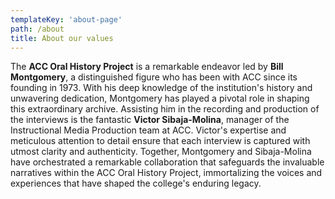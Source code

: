 ```yaml
---
templateKey: 'about-page'
path: /about
title: About our values
---
```


The **ACC Oral History Project** is a remarkable endeavor led by **Bill Montgomery**, a distinguished figure who has been with ACC since its founding in 1973. With his deep knowledge of the institution's history and unwavering dedication, Montgomery has played a pivotal role in shaping this extraordinary archive. Assisting him in the recording and production of the interviews is the fantastic **Victor Sibaja-Molina**, manager of the Instructional Media Production team at ACC. Victor's expertise and meticulous attention to detail ensure that each interview is captured with utmost clarity and authenticity. Together, Montgomery and Sibaja-Molina have orchestrated a remarkable collaboration that safeguards the invaluable narratives within the ACC Oral History Project, immortalizing the voices and experiences that have shaped the college's enduring legacy.
